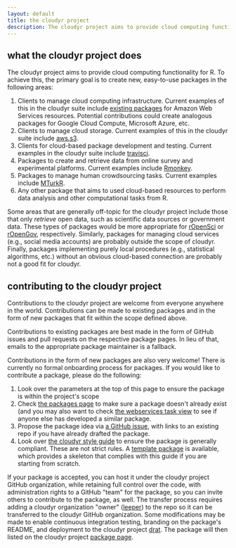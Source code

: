 ```yaml
---
layout: default
title: the cloudyr project
description: The cloudyr project aims to provide cloud computing functionality for R. To achieve this, the primary goal is to create new, easy-to-use packages in the following areas...
---
```


## what the cloudyr project does ##

The cloudyr project aims to provide cloud computing functionality for R. To achieve this, the primary goal is to create new, easy-to-use packages in the following areas:

  1. Clients to manage cloud computing infrastructure. Current examples of this in the cloudyr suite include [existing packages](../packages) for Amazon Web Services resources. Potential contributions could create analogous packages for Google Cloud Compute, Microsoft Azure, etc.
  2. Clients to manage cloud storage. Current examples of this in the cloudyr suite include [aws.s3](https://github.com/cloudyr/aws.s3).
  3. Clients for cloud-based package development and testing. Current examples in the cloudyr suite include [travisci](https://github.com/cloudyr/travisci).
  4. Packages to create and retrieve data from online survey and experimental platforms. Current examples include [Rmonkey](https://github.com/cloudyr/Rmonkey).
  5. Packages to manage human crowdsourcing tasks. Current examples include [MTurkR](https://github.com/leeper/MTurkR).
  6. Any other package that aims to used cloud-based resources to perform data analysis and other computational tasks from R.
  
Some areas that are generally off-topic for the cloudyr project include those that only *retrieve* open data, such as scientific data sources or government data. These types of packages would be more appropriate for [rOpenSci](https://ropensci.org/) or [rOpenGov](http://ropengov.github.io/), respectively. Similarly, packages for managing cloud services (e.g., social media accounts) are probably outside the scope of cloudyr. Finally, packages implementing purely local procedures (e.g., statistical algorithms, etc.) without an obvious cloud-based connection are probably not a good fit for cloudyr.

## contributing to the cloudyr project ##

Contributions to the cloudyr project are welcome from everyone anywhere in the world. Contributions can be made to existing packages and in the form of new packages that fit within the scope defined above.

Contributions to existing packages are best made in the form of GitHub issues and pull requests on the respective package pages. In lieu of that, emails to the appropriate package maintainer is a fallback.

Contributions in the form of new packages are also very welcome! There is currently no formal onboarding process for packages. If you would like to contribute a package, please do the following: 

  1. Look over the parameters at the top of this page to ensure the package is within the project's scope
  2. Check [the packages page](../packages) to make sure a package doesn't already exist (and you may also want to check [the webservices task view](https://github.com/ropensci/webservices) to see if anyone else has developed a similar package.
  3. Propose the package idea via [a GitHub issue](https://github.com/cloudyr/cloudyr.github.io/issues), with links to an existing repo if you have already drafted the package.
  4. Look over [the cloudyr style guide](../styleguide) to ensure the package is generally compliant. These are not strict rules. A [template package](https://github.com/cloudyr/pkgtemplate) is available, which provides a skeleton that complies with this guide if you are starting from scratch. 

If your package is accepted, you can host it under the cloudyr project GitHub organization, while retaining full control over the code, with administration rights to a GitHub "team" for the package, so you can invite others to contribute to the package, as well. The transfer process requires adding a cloudyr organization "owner" ([leeper](https://github.com/leeper)) to the repo so it can be transferred to the cloudyr GitHub organization. Some modifications may be made to enable continuous integration testing, branding on the package's README, and deployment to the cloudyr project [drat](../drat). The package will then listed on the cloudyr project [package page](../packages).
